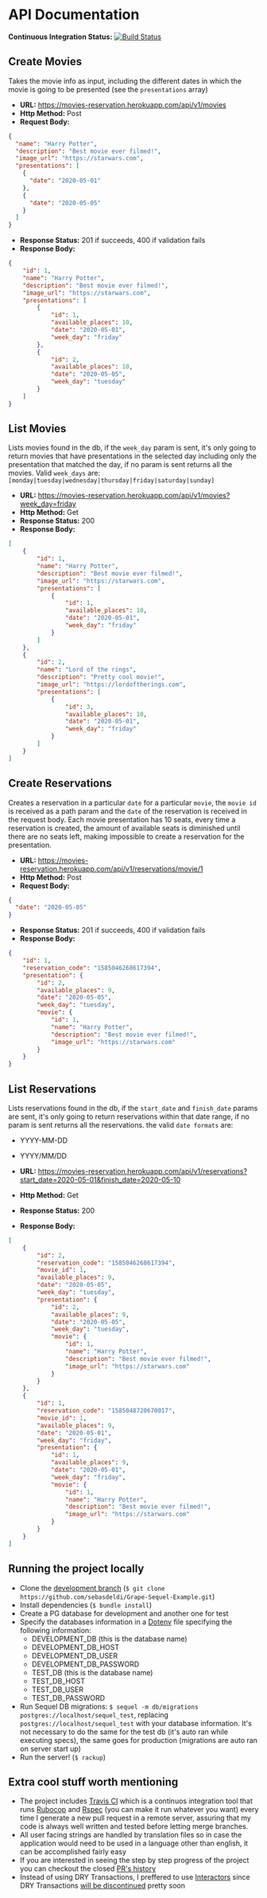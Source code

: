 


# API Documentation
**Continuous Integration Status:** [![Build Status](https://travis-ci.com/sebasdeldi/Grape-Sequel-Example.svg?branch=development)](https://travis-ci.com/sebasdeldi/Grape-Sequel-Example)

## Create Movies
Takes the movie info as input, including the different dates in which the movie is going to be presented (see the `presentations` array)

- **URL:** https://movies-reservation.herokuapp.com/api/v1/movies
- **Http Method:** Post
- **Request Body:** 
```json
{
  "name": "Harry Potter",
  "description": "Best movie ever filmed!",
  "image_url": "https://starwars.com",
  "presentations": [
    {
      "date": "2020-05-01" 
    },
    {
      "date": "2020-05-05" 
    }
  ]
}
```
- **Response Status:**  201 if succeeds, 400 if validation fails
- **Response Body:**
```json
{
    "id": 1,
    "name": "Harry Potter",
    "description": "Best movie ever filmed!",
    "image_url": "https://starwars.com",
    "presentations": [
        {
            "id": 1,
            "available_places": 10,
            "date": "2020-05-01",
            "week_day": "friday"
        },
        {
            "id": 2,
            "available_places": 10,
            "date": "2020-05-05",
            "week_day": "tuesday"
        }
    ]
}
```
## List Movies

Lists movies found in the db, if the `week_day` param is sent, it's only going to return movies that have presentations in the selected day including only the presentation that matched the day, if no param is sent returns all the movies.
Valid `week_days` are: `[monday|tuesday|wednesday|thursday|friday|saturday|sunday]`

- **URL:** https://movies-reservation.herokuapp.com/api/v1/movies?week_day=friday
- **Http Method:** Get
- **Response Status:**  200
- **Response Body:**
```json
[
    {
        "id": 1,
        "name": "Harry Potter",
        "description": "Best movie ever filmed!",
        "image_url": "https://starwars.com",
        "presentations": [
            {
                "id": 1,
                "available_places": 10,
                "date": "2020-05-01",
                "week_day": "friday"
            }
        ]
    },
    {
        "id": 2,
        "name": "Lord of the rings",
        "description": "Pretty cool movie!",
        "image_url": "https://lordoftherings.com",
        "presentations": [
            {
                "id": 3,
                "available_places": 10,
                "date": "2020-05-01",
                "week_day": "friday"
            }
        ]
    }
]
```
## Create Reservations
Creates a reservation in a particular `date` for a particular `movie`, the `movie id` is received as a path param and the `date` of the reservation is received in the request body.
Each movie presentation has 10 seats, every time a reservation is created, the amount of available seats is diminished until there are no seats left, making impossible to create a reservation for the presentation. 

- **URL:** https://movies-reservation.herokuapp.com/api/v1/reservations/movie/1
- **Http Method:** Post
- **Request Body:** 
```json
{
  "date": "2020-05-05" 
}
```
- **Response Status:**  201 if succeeds, 400 if validation fails
- **Response Body:**
```json
{
    "id": 1,
    "reservation_code": "1585046268617394",
    "presentation": {
        "id": 2,
        "available_places": 9,
        "date": "2020-05-05",
        "week_day": "tuesday",
        "movie": {
            "id": 1,
            "name": "Harry Potter",
            "description": "Best movie ever filmed!",
            "image_url": "https://starwars.com"
        }
    }
}
```
## List Reservations

Lists reservations found in the db, if the `start_date` and `finish_date` params are sent, it's only going to return reservations within that date range, if no param is sent returns all the reservations.
the valid `date formats` are: 

 - YYYY-MM-DD
 - YYYY/MM/DD

- **URL:** https://movies-reservation.herokuapp.com/api/v1/reservations?start_date=2020-05-01&finish_date=2020-05-10
- **Http Method:** Get
- **Response Status:**  200
- **Response Body:**
```json
[
    {
        "id": 2,
        "reservation_code": "1585046268617394",
        "movie_id": 1,
        "available_places": 9,
        "date": "2020-05-05",
        "week_day": "tuesday",
        "presentation": {
            "id": 2,
            "available_places": 9,
            "date": "2020-05-05",
            "week_day": "tuesday",
            "movie": {
                "id": 1,
                "name": "Harry Potter",
                "description": "Best movie ever filmed!",
                "image_url": "https://starwars.com"
            }
        }
    },
    {
        "id": 1,
        "reservation_code": "1585048720670017",
        "movie_id": 1,
        "available_places": 9,
        "date": "2020-05-01",
        "week_day": "friday",
        "presentation": {
            "id": 1,
            "available_places": 9,
            "date": "2020-05-01",
            "week_day": "friday",
            "movie": {
                "id": 1,
                "name": "Harry Potter",
                "description": "Best movie ever filmed!",
                "image_url": "https://starwars.com"
            }
        }
    }
]
```
## Running the project locally

 - Clone the [development branch](https://github.com/sebasdeldi/Grape-Sequel-Example) (`$ git clone https://github.com/sebasdeldi/Grape-Sequel-Example.git`)
 - Install dependencies (`$ bundle install`)
 - Create a PG database for development and another one for test
 - Specify the databases information in a [Dotenv](https://github.com/bkeepers/dotenv) file specifying the following information:
   - DEVELOPMENT_DB (this is the database name)
   - DEVELOPMENT_DB_HOST
   - DEVELOPMENT_DB_USER
   - DEVELOPMENT_DB_PASSWORD
   - TEST_DB (this is the database name)
   - TEST_DB_HOST
   - TEST_DB_USER
   - TEST_DB_PASSWORD
- Run Sequel DB migrations: `$ sequel -m db/migrations postgres://localhost/sequel_test`, replacing `postgres://localhost/sequel_test` with your database information. It's not necessary to do the same for the test db (it's auto ran while executing specs), the same goes for production (migrations are auto ran on server start up) 
- Run the server! (`$ rackup`)

## Extra cool stuff worth mentioning
- The project includes [Travis CI](https://travis-ci.com/) which is a continuos integration tool that runs [Rubocop](https://github.com/rubocop-hq/rubocop) and [Rspec](https://rspec.info/) (you can make it run whatever you want) every time I generate a new pull request in a remote server, assuring that my code is always well written and tested before letting merge branches.
- All user facing strings are handled by translation files so in case the application would need to be used in a language other than english, it can be accomplished fairly easy
- If you are interested in seeing the step by step progress of the project you can checkout the closed [PR's history](https://github.com/sebasdeldi/Grape-Sequel-Example/pulls?q=is:pr%20is:closed)
- Instead of using DRY Transactions, I preffered to use [Interactors](https://github.com/collectiveidea/interactor) since DRY Transactions [will be discontinued](https://dry-rb.org/gems/dry-transaction/0.13/) pretty soon
